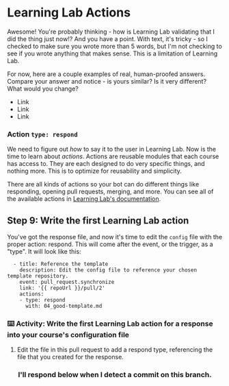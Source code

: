# Learning Lab Actions

Awesome! You're probably thinking - how is Learning Lab validating that I did the thing just now!? And you have a point. With text, it's tricky - so I checked to make sure you wrote more than 5 words, but I'm not checking to see if you wrote anything that makes sense. This is a limitation of Learning Lab.

For now, here are a couple examples of real, human-proofed answers. Compare your answer and notice - is yours similar? Is it very different? What would you change?

- Link
- Link
- Link

### Action `type: respond`

We need to figure out _how_ to say it to the user in Learning Lab. Now is the time to learn about _actions_. Actions are reusable modules that each course has access to. They are each designed to do very specific things, and nothing more. This is to optimize for reusability and simplicity.

There are all kinds of actions so your bot can do different things like responding, opening pull requests, merging, and more. You can see all of the available actions in [Learning Lab's documentation](https://lab.github.com/docs/actions/).

## Step 9: Write the first Learning Lab action

You've got the response file, and now it's time to edit the `config` file with the proper action: respond. This will come after the event, or the trigger, as a "type". It will look like this:

```
  - title: Reference the template
    description: Edit the config file to reference your chosen template repository.
    event: pull_request.synchronize
    link: '{{ repoUrl }}/pull/2'
    actions:
    - type: respond
      with: 04_good-template.md
```

### :keyboard: Activity: Write the first Learning Lab action for a response into your course's configuration file

1. Edit the file in this pull request to add a respond type, referencing the file that you created for the response.

<h3 align="center">I'll respond below when I detect a commit on this branch.</h3>
